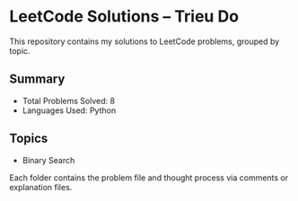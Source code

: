# LeetCode Solutions – Trieu Do

This repository contains my solutions to LeetCode problems, grouped by topic.

## Summary
- Total Problems Solved: 8
- Languages Used: Python

## Topics
- Binary Search

Each folder contains the problem file and thought process via comments or explanation files.